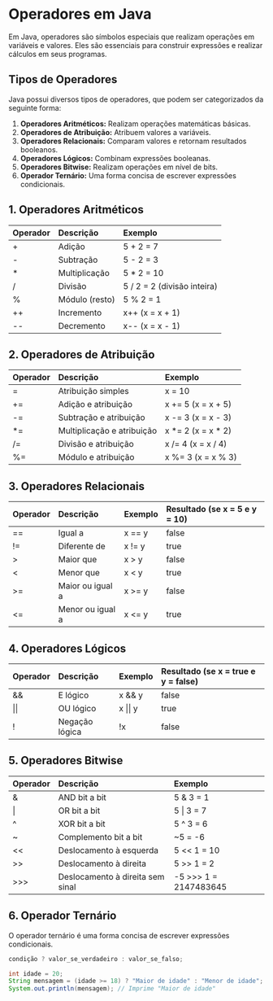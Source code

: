 # Operadores em Java

Em Java, operadores são símbolos especiais que realizam operações em variáveis e valores. Eles são essenciais para construir expressões e realizar cálculos em seus programas.

## Tipos de Operadores

Java possui diversos tipos de operadores, que podem ser categorizados da seguinte forma:

1.  **Operadores Aritméticos:** Realizam operações matemáticas básicas.
2.  **Operadores de Atribuição:** Atribuem valores a variáveis.
3.  **Operadores Relacionais:** Comparam valores e retornam resultados booleanos.
4.  **Operadores Lógicos:** Combinam expressões booleanas.
5.  **Operadores Bitwise:** Realizam operações em nível de bits.
6.  **Operador Ternário:** Uma forma concisa de escrever expressões condicionais.

## 1. Operadores Aritméticos

| Operador | Descrição          | Exemplo |
| :------- | :----------------- | :------ |
| +        | Adição             | 5 + 2 = 7 |
| -        | Subtração          | 5 - 2 = 3 |
| * | Multiplicação      | 5 * 2 = 10 |
| /        | Divisão            | 5 / 2 = 2 (divisão inteira) |
| %        | Módulo (resto)     | 5 % 2 = 1 |
| ++       | Incremento         | x++ (x = x + 1) |
| --       | Decremento         | x-- (x = x - 1) |

## 2. Operadores de Atribuição

| Operador | Descrição           | Exemplo    |
| :------- | :------------------ | :--------- |
| =        | Atribuição simples  | x = 10     |
| +=       | Adição e atribuição | x += 5 (x = x + 5) |
| -=       | Subtração e atribuição | x -= 3 (x = x - 3) |
| *=       | Multiplicação e atribuição | x *= 2 (x = x * 2) |
| /=       | Divisão e atribuição | x /= 4 (x = x / 4) |
| %=       | Módulo e atribuição | x %= 3 (x = x % 3) |

## 3. Operadores Relacionais

| Operador | Descrição                     | Exemplo | Resultado (se x = 5 e y = 10) |
| :------- | :---------------------------- | :------ | :----------------------------- |
| ==       | Igual a                       | x == y  | false                          |
| !=       | Diferente de                  | x != y  | true                           |
| >        | Maior que                     | x > y   | false                          |
| <        | Menor que                     | x < y   | true                           |
| >=       | Maior ou igual a              | x >= y  | false                          |
| <=       | Menor ou igual a              | x <= y  | true                           |

## 4. Operadores Lógicos

| Operador | Descrição           | Exemplo       | Resultado (se x = true e y = false) |
| :------- | :------------------ | :------------ | :---------------------------------- |
| &&       | E lógico            | x && y        | false                               |
| &#124;&#124;       | OU lógico           | x &#124;&#124; y        | true                                |
| !        | Negação lógica      | !x            | false                               |

## 5. Operadores Bitwise

| Operador | Descrição                     | Exemplo |
| :------- | :---------------------------- | :------ |
| &        | AND bit a bit                 | 5 & 3 = 1 |
| &#124;        | OR bit a bit                  | 5 &#124; 3 = 7 |
| ^        | XOR bit a bit                 | 5 ^ 3 = 6 |
| ~        | Complemento bit a bit         | ~5 = -6 |
| <<       | Deslocamento à esquerda        | 5 << 1 = 10 |
| >>       | Deslocamento à direita         | 5 >> 1 = 2 |
| >>>      | Deslocamento à direita sem sinal | -5 >>> 1 = 2147483645 |

## 6. Operador Ternário

O operador ternário é uma forma concisa de escrever expressões condicionais.

```java
condição ? valor_se_verdadeiro : valor_se_falso;

int idade = 20;
String mensagem = (idade >= 18) ? "Maior de idade" : "Menor de idade";
System.out.println(mensagem); // Imprime "Maior de idade"